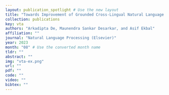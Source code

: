 ```yaml
---
layout: publication_spotlight # Use the new layout
title: "Towards Improvement of Grounded Cross-Lingual Natural Language Inference with VisioTextual Attention" # Escape quotes in title
collection: publications
key: vta
authors: "Arkadipta De, Maunendra Sankar Desarkar, and Asif Ekbal"
affiliation: ""
journal: "Natural Language Processing (Elsevier)"
year: 2023
month: "08" # Use the converted month name
tldr: ""
abstract: ""
img: "vta-ex.png"
url: ""
pdf: ""
code: ""
video: ""
bibtex: ""
---
```

